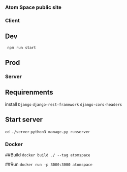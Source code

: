 ### Atom Space public site

### Client

## Dev 
``` npm run start```

## Prod

### Server
## Requirenments
install 
```Django```
```django-rest-framework```
```django-cors-headers```
## Start server

```cd ./server```
```python3 manage.py runserver```


### Docker 

##Build 
```docker build ./ --tag atomspace```

##Run
```docker run -p 3000:3000 atomspace```